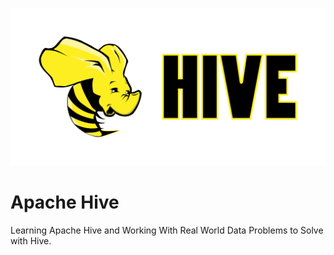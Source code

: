 ![](/images/hive.png)

# Apache Hive

Learning Apache Hive and Working With Real World Data Problems to Solve with Hive.
